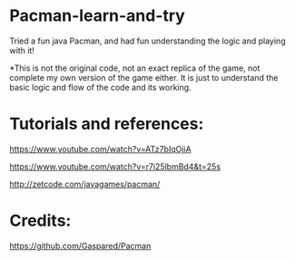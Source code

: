 # Pacman-learn-and-try
Tried a fun java Pacman, and had fun understanding the logic and playing with it!

*This is not the original code, not an exact replica of the game, not complete my own version of the game either. It is just to understand the basic logic and flow of the code and its working. 

# Tutorials and references:

https://www.youtube.com/watch?v=ATz7bIqOjiA

https://www.youtube.com/watch?v=r7i25lbmBd4&t=25s

http://zetcode.com/javagames/pacman/

# Credits:

https://github.com/Gaspared/Pacman
